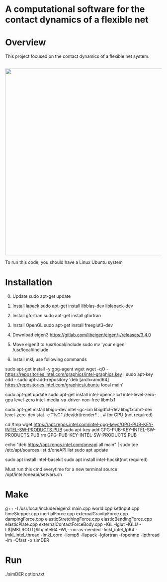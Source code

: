 # A computational software for the contact dynamics of a flexible net

# Overview
This project focused on the contact dynamics of a flexible net system.

<br/><img src='output.gif' width="600">

To run this code, you should have a Linux Ubuntu system

# Installation

0. Update
sudo apt-get update

1. Install lapack
sudo apt-get install libblas-dev liblapack-dev

2. Install gfortran
sudo apt-get install gfortran

3. Install OpenGL
sudo apt-get install freeglut3-dev

4. Download eigen3
https://gitlab.com/libeigen/eigen/-/releases/3.4.0

5. Move eigen3 to /usr/local/include
sudo mv 'your eigen' /usr/local/include

6. Install mkl, use following commands

sudo apt-get install -y gpg-agent wget
wget -qO - https://repositories.intel.com/graphics/intel-graphics.key | sudo apt-key add -
sudo apt-add-repository 'deb [arch=amd64] https://repositories.intel.com/graphics/ubuntu focal main'

sudo apt-get update
sudo apt-get install intel-opencl-icd intel-level-zero-gpu level-zero intel-media-va-driver-non-free libmfx1

sudo apt-get install libigc-dev intel-igc-cm libigdfcl-dev libigfxcmrt-dev level-zero-dev
stat -c "%G" /dev/dri/render*
... # for GPU (not required)

cd /tmp
wget https://apt.repos.intel.com/intel-gpg-keys/GPG-PUB-KEY-INTEL-SW-PRODUCTS.PUB
sudo apt-key add GPG-PUB-KEY-INTEL-SW-PRODUCTS.PUB
rm GPG-PUB-KEY-INTEL-SW-PRODUCTS.PUB

echo "deb https://apt.repos.intel.com/oneapi all main" | sudo tee /etc/apt/sources.list.d/oneAPI.list
sudo apt update

sudo apt install intel-basekit
sudo apt install intel-hpckit(not required)

Must run this cmd everytime for a new terminal
source /opt/intel/oneapi/setvars.sh

# Make
g++ -I /usr/local/include/eigen3 main.cpp world.cpp setInput.cpp timeStepper.cpp inertialForce.cpp externalGravityForce.cpp dampingForce.cpp elasticStretchingForce.cpp elasticBendingForce.cpp elasticPlate.cpp externalContactForceBody.cpp -lGL -lglut -lGLU -L${MKLROOT}/lib/intel64 -Wl,--no-as-needed -lmkl_intel_lp64 -lmkl_intel_thread -lmkl_core -liomp5 -llapack -lgfortran -fopenmp -lpthread -lm -Ofast -o simDER

# Run 
./simDER option.txt
